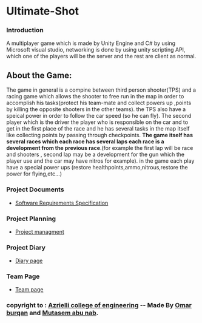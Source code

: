 # Ultimate-Shot
### Introduction
A multiplayer game which is made by Unity Engine and C# by using Microsoft visual studio, networking is done by using unity scripting API,
which one of the players will be the server and the rest are client as normal.

## About the Game:
The game in general is a compine between third person shooter(TPS) and a racing game which allows the shooter to free run in the map in order to accomplish his tasks(protect his team-mate and collect powers up ,points by killing the opposite shooters in the other teams).
the TPS also have a speical power in order to follow the car speed (so he can fly).
The second player which is the driver the player who is responsible on the car and to get in the first place of the race and he has several tasks in the map itself like collecting points by passing through checkpoints.
**The game itself has several races which each race has several laps each race is a development from the previous race**.(for example the first lap will be race and shooters , second lap may be a development for the gun which the player use and the car may have nitros for example).
in the game each play have a special power ups (restore healthpoints,ammo,nitrous,restore the power for flying,etc...)



### Project Documents
- [Software Requirements Specification](https://docs.google.com/document/d/1-O3DZuzTj1Rva56CCaqXXIi6rnYVVZqt4PMYcwURq_0/edit?ts=5bd5eba6)

### Project Planning

- [Project managment](https://github.com/mutasemNidal/Ultimate-Shot/projects/2)

### Project Diary
- [Diary page](https://github.com/omarburqan/Ultimate-Shot/wiki/Project-Diary)

### Team Page
- [Team page](https://github.com/omarburqan/Ultimate-Shot/wiki/Team-Page)




### copyright to : [Azrielli college of engineering](https://www.jce.ac.il/) -- Made By [Omar burqan](https://github.com/omarburqan) and [Mutasem abu nab](https://github.com/mutasemNidal).
